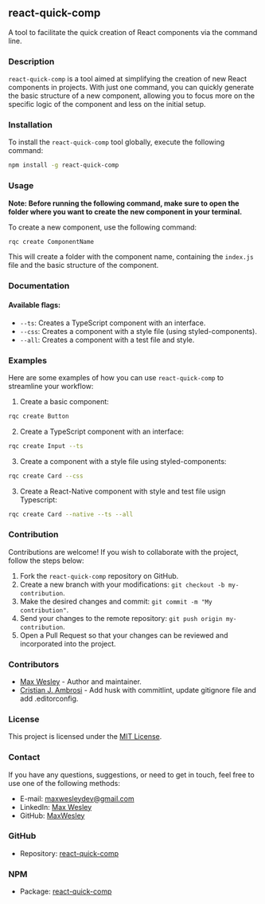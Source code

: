 ## react-quick-comp

A tool to facilitate the quick creation of React components via the command line.

### Description

`react-quick-comp` is a tool aimed at simplifying the creation of new React components in projects. With just one command, you can quickly generate the basic structure of a new component, allowing you to focus more on the specific logic of the component and less on the initial setup.

### Installation

To install the `react-quick-comp` tool globally, execute the following command:

```bash
npm install -g react-quick-comp
```

### Usage

**Note: Before running the following command, make sure to open the folder where you want to create the new component in your terminal.**

To create a new component, use the following command:

```bash
rqc create ComponentName
```

This will create a folder with the component name, containing the `index.js` file and the basic structure of the component.

### Documentation

#### Available flags:

- `--ts`: Creates a TypeScript component with an interface.
- `--css`: Creates a component with a style file (using styled-components).
- `--all`: Creates a component with a test file and style.

### Examples

Here are some examples of how you can use `react-quick-comp` to streamline your workflow:

1. Create a basic component:
```bash
rqc create Button
```

2. Create a TypeScript component with an interface:
```bash
rqc create Input --ts
```

3. Create a component with a style file using styled-components:
```bash
rqc create Card --css
```

3. Create a React-Native component with style and test file usign Typescript:
```bash
rqc create Card --native --ts --all
```

### Contribution

Contributions are welcome! If you wish to collaborate with the project, follow the steps below:

1. Fork the `react-quick-comp` repository on GitHub.
2. Create a new branch with your modifications: `git checkout -b my-contribution`.
3. Make the desired changes and commit: `git commit -m "My contribution"`.
4. Send your changes to the remote repository: `git push origin my-contribution`.
5. Open a Pull Request so that your changes can be reviewed and incorporated into the project.

### Contributors

- [Max Wesley](https://github.com/MaxWesley) - Author and maintainer.
- [Cristian J. Ambrosi](https://github.com/cjambrosi) - Add husk with commitlint, update gitignore file and add .editorconfig.

### License

This project is licensed under the [MIT License](LICENSE).

### Contact

If you have any questions, suggestions, or need to get in touch, feel free to use one of the following methods:

- E-mail: maxwesleydev@gmail.com
- LinkedIn: [Max Wesley](https://www.linkedin.com/in/max-wesley-0b721a140/)
- GitHub: [MaxWesley](https://github.com/MaxWesley)

### GitHub

- Repository: [react-quick-comp](https://github.com/MaxWesley/react-quick-comp)

### NPM

- Package: [react-quick-comp](https://www.npmjs.com/package/react-quick-comp)